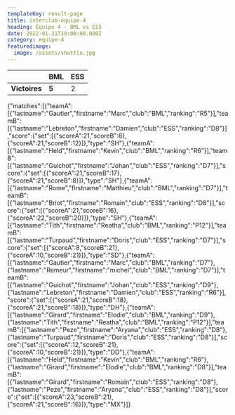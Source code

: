 ```yaml
---
templateKey: result-page
title: interclub-equipe-4
heading: Équipe 4 - BML vs ESS
date: 2022-01-31T19:00:00.000Z
category: equipe-4
featuredimage:
  image: /assets/shuttle.jpg
---
```

|               | BML   | ESS |
| ------------- | ----- | --- |
| **Victoires** | **5** | 2   |

<scoreboard>{"matches":[{"teamA":[{"lastname":"Gautier","firstname":"Marc","club":"BML","ranking":"R5"}],"teamB":[{"lastname":"Lebreton","firstname":"Damien","club":"ESS","ranking":"D8"}],"score":{"set":[{"scoreA":21,"scoreB":6},{"scoreA":21,"scoreB":12}]},"type":"SH"},{"teamA":[{"lastname":"Held","firstname":"Kevin","club":"BML","ranking":"R6"}],"teamB":[{"lastname":"Guichot","firstname":"Johan","club":"ESS","ranking":"D7"}],"score":{"set":[{"scoreA":21,"scoreB":17},{"scoreA":21,"scoreB":8}]},"type":"SH"},{"teamA":[{"lastname":"Rome","firstname":"Matthieu","club":"BML","ranking":"D7"}],"teamB":[{"lastname":"Briot","firstname":"Romain","club":"ESS","ranking":"D8"}],"score":{"set":[{"scoreA":21,"scoreB":16},{"scoreA":22,"scoreB":20}]},"type":"SH"},{"teamA":[{"lastname":"Tith","firstname":"Reatha","club":"BML","ranking":"P12"}],"teamB":[{"lastname":"Turpaud","firstname":"Doris","club":"ESS","ranking":"D7"}],"score":{"set":[{"scoreA":8,"scoreB":21},{"scoreA":10,"scoreB":21}]},"type":"SD"},{"teamA":[{"lastname":"Gautier","firstname":"Marc","club":"BML","ranking":"D7"},{"lastname":"Remeur","firstname":"michel","club":"BML","ranking":"D7"}],"teamB":[{"lastname":"Guichot","firstname":"Johan","club":"ESS","ranking":"D9"},{"lastname":"Lebreton","firstname":"Damien","club":"ESS","ranking":"R6"}],"score":{"set":[{"scoreA":21,"scoreB":18},{"scoreA":21,"scoreB":18}]},"type":"DH"},{"teamA":[{"lastname":"Girard","firstname":"Elodie","club":"BML","ranking":"D9"},{"lastname":"Tith","firstname":"Reatha","club":"BML","ranking":"P12"}],"teamB":[{"lastname":"Peze","firstname":"Aryana","club":"ESS","ranking":"D8"},{"lastname":"Turpaud","firstname":"Doris","club":"ESS","ranking":"D8"}],"score":{"set":[{"scoreA":12,"scoreB":21},{"scoreA":10,"scoreB":21}]},"type":"DD"},{"teamA":[{"lastname":"Held","firstname":"Kevin","club":"BML","ranking":"R6"},{"lastname":"Girard","firstname":"Elodie","club":"BML","ranking":"D8"}],"teamB":[{"lastname":"Girard","firstname":"Romain","club":"ESS","ranking":"D8"},{"lastname":"Peze","firstname":"Aryana","club":"ESS","ranking":"D8"}],"score":{"set":[{"scoreA":23,"scoreB":21},{"scoreA":21,"scoreB":16}]},"type":"MX"}]}</scoreboard>
